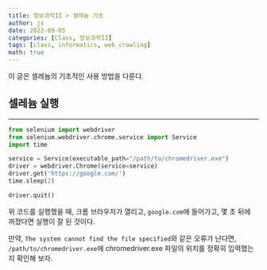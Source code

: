 ```yaml
---
title: 정보과학II > 셀레늄 기초
author: js
date: 2022-09-05
categories: [Class, 정보과학II]
tags: [class, informatics, web_crawling]
math: true
---
```


이 글은 셀레늄의 기초적인 사용 방법을 다룬다.

## 셀레늄 실행
---
```python
from selenium import webdriver
from selenium.webdriver.chrome.service import Service
import time

service = Service(executable_path="/path/to/chromedriver.exe")
driver = webdriver.Chrome(service=service)
driver.get('https://google.com/')
time.sleep(2)

driver.quit()
```

위 코드를 실행했을 때, 크롬 브라우저가 열리고, `google.com`에 들어가고, 몇 초 뒤에 꺼졌다면 실행이 잘 된 것이다.

만약, `The system cannot find the file specified`와 같은 오류가 난다면, `/path/to/chromedriver.exe`에 chromedriver.exe 파일의 위치를 정확히 입력했는지 확인해 보자.

